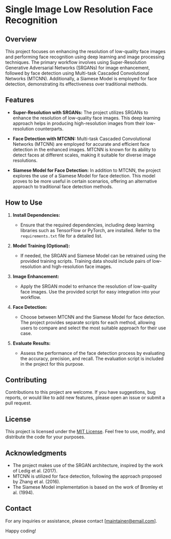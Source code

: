 # Single Image Low Resolution Face Recognition

## Overview

This project focuses on enhancing the resolution of low-quality face images and performing face recognition using deep learning and image processing techniques. The primary workflow involves using Super-Resolution Generative Adversarial Networks (SRGANs) for image enhancement, followed by face detection using Multi-task Cascaded Convolutional Networks (MTCNN). Additionally, a Siamese Model is employed for face detection, demonstrating its effectiveness over traditional methods.

## Features

- **Super-Resolution with SRGANs:** The project utilizes SRGANs to enhance the resolution of low-quality face images. This deep learning approach helps in producing high-resolution images from their low-resolution counterparts.

- **Face Detection with MTCNN:** Multi-task Cascaded Convolutional Networks (MTCNN) are employed for accurate and efficient face detection in the enhanced images. MTCNN is known for its ability to detect faces at different scales, making it suitable for diverse image resolutions.

- **Siamese Model for Face Detection:** In addition to MTCNN, the project explores the use of a Siamese Model for face detection. This model proves to be more useful in certain scenarios, offering an alternative approach to traditional face detection methods.

## How to Use

1. **Install Dependencies:**
   - Ensure that the required dependencies, including deep learning libraries such as TensorFlow or PyTorch, are installed. Refer to the `requirements.txt` file for a detailed list.

2. **Model Training (Optional):**
   - If needed, the SRGAN and Siamese Model can be retrained using the provided training scripts. Training data should include pairs of low-resolution and high-resolution face images.

3. **Image Enhancement:**
   - Apply the SRGAN model to enhance the resolution of low-quality face images. Use the provided script for easy integration into your workflow.

4. **Face Detection:**
   - Choose between MTCNN and the Siamese Model for face detection. The project provides separate scripts for each method, allowing users to compare and select the most suitable approach for their use case.

5. **Evaluate Results:**
   - Assess the performance of the face detection process by evaluating the accuracy, precision, and recall. The evaluation script is included in the project for this purpose.

## Contributing

Contributions to this project are welcome. If you have suggestions, bug reports, or would like to add new features, please open an issue or submit a pull request.

## License

This project is licensed under the [MIT License](LICENSE). Feel free to use, modify, and distribute the code for your purposes.

## Acknowledgments

- The project makes use of the SRGAN architecture, inspired by the work of Ledig et al. (2017).
- MTCNN is utilized for face detection, following the approach proposed by Zhang et al. (2016).
- The Siamese Model implementation is based on the work of Bromley et al. (1994).

## Contact

For any inquiries or assistance, please contact [maintainer@email.com].

Happy coding!
